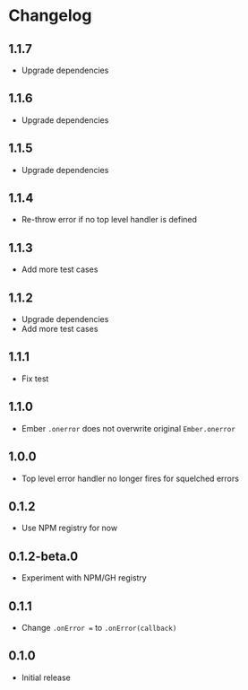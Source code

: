 # Changelog

## 1.1.7

- Upgrade dependencies

## 1.1.6

- Upgrade dependencies

## 1.1.5

- Upgrade dependencies

## 1.1.4

- Re-throw error if no top level handler is defined

## 1.1.3

- Add more test cases

## 1.1.2

- Upgrade dependencies
- Add more test cases

## 1.1.1

- Fix test

## 1.1.0

- Ember `.onerror` does not overwrite original `Ember.onerror`

## 1.0.0

- Top level error handler no longer fires for squelched errors

## 0.1.2

- Use NPM registry for now

## 0.1.2-beta.0

- Experiment with NPM/GH registry

## 0.1.1

- Change `.onError =` to `.onError(callback)`

## 0.1.0

- Initial release
